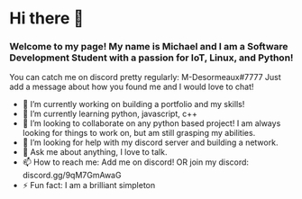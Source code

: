 # Hi there 👋
### Welcome to my page! My name is Michael and I am a Software Development Student with a passion for IoT, Linux, and Python!
You can catch me on discord pretty regularly: M-Desormeaux#7777
Just add a message about how you found me and I would love to chat!
- 🔭 I’m currently working on building a portfolio and my skills!
- 🌱 I’m currently learning python, javascript, c++
- 👯 I’m looking to collaborate on any python based project! I am always looking for things to work on, but am still grasping my abilities.
- 🤔 I’m looking for help with my discord server and building a network.
- 💬 Ask me about anything, I love to talk.
- 📫 How to reach me: Add me on discord! OR join my discord: discord.gg/9qM7GmAwaG
- ⚡ Fun fact: I am a brilliant simpleton
